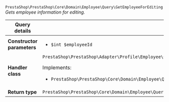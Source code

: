 `PrestaShop\PrestaShop\Core\Domain\Employee\Query\GetEmployeeForEditing`
_Gets employee information for editing._

| Query details              |    |
| -------------------------- | -- |
| **Constructor parameters** | <ul> <li>`$int $employeeId`</li> </ul> |
| **Handler class**          | `PrestaShop\PrestaShop\Adapter\Profile\Employee\QueryHandler\GetEmployeeForEditingHandler`  <p> Implements: </p> <ul>  <li>`PrestaShop\PrestaShop\Core\Domain\Employee\QueryHandler\GetEmployeeForEditingHandlerInterface`</li>  |
| **Return type** |  `PrestaShop\PrestaShop\Core\Domain\Employee\QueryResult\EditableEmployee`  |
